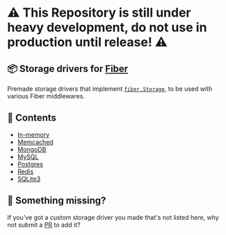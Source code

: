 # ⚠ This Repository is still under heavy development, do not use in production until release! ⚠


## 📦 Storage drivers for [Fiber](https://github.com/gofiber/fiber)

Premade storage drivers that implement [`fiber.Storage`](https://github.com/gofiber/fiber/blob/ba08653c92f86bc69956b23714f919b705d9381e/app.go#L39-L50), to be used with various Fiber middlewares.

## 📑 Contents

* [In-memory](/memory)
* [Memcached](/memcached)
* [MongoDB](/mongodb)
* [MySQL](/mysql)
* [Postgres](/postgres)
* [Redis](/redis)
* [SQLite3](/sqlite3)

## 🤔 Something missing?

If you've got a custom storage driver you made that's not listed here, why not submit a [PR](https://github.com/gofiber/storage/pulls) to add it?